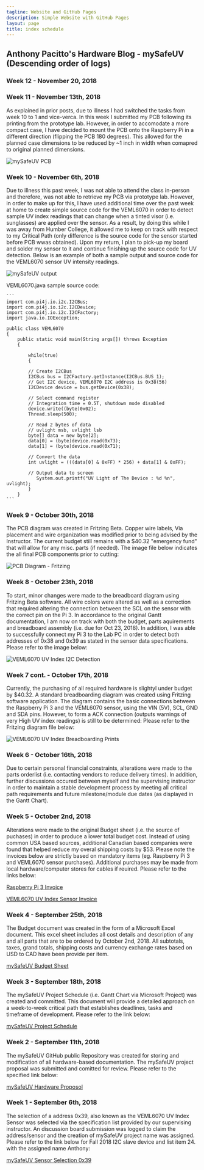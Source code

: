 ```yaml
---
tagline: Website and GitHub Pages
description: Simple Website with GitHub Pages
layout: page
title: index schedule
---
```


Anthony Pacitto's Hardware Blog - mySafeUV (Descending order of logs)
---------------------------------------------------------------------

### Week 12 - November 20, 2018



### Week 11 - November 13th, 2018

As explained in prior posts, due to illness I had switched the tasks from week 10 to 1 and vice-verca. In this week I submitted my PCB following its printing from the prototype lab.
However, in order to accomodate a more compact case, I have decided to mount the PCB onto the Raspberry Pi in a different direction (flipping the PCB 180 degrees). This allowed for the planned case dimensions to be reduced by ~1 inch in width when comapred to original planned dimensions. 

![mySafeUV PCB](https://github.com/pctn0007/mySafeUV/blob/master/Documentation/20181120_124350_HDR.jpg)

### Week 10 - November 6th, 2018

Due to illness this past week, I was not able to attend the class in-person and therefore, was not able to retrieve my PCB via prototype lab. However, in order to make up for this, I have used additional time over the past week at home to create simple source code for the VEML6070 in order to detect sample UV index readings that can change when a tinted visor (i.e. sunglasses) are applied over the sensor. As a result, by doing this while I was away from Humber College, it allowed me to keep on track with respect to my Critical Path (only difference is the source code for the sensor started before PCB wwas obtained). Upon my return, I plan to pick-up my board and solder my sensor to it and continue finishing up the source code for UV detection. Below is an example of both a sample output and source code for the VEML6070 sensor UV intensity readings.

![mySafeUV output](https://github.com/pctn0007/mySafeUV/blob/master/Documentation/mySafeUV_output.jpg)

VEML6070.java sample source code:

	```
	import com.pi4j.io.i2c.I2CBus;
	import com.pi4j.io.i2c.I2CDevice;
	import com.pi4j.io.i2c.I2CFactory;
	import java.io.IOException;

	public class VEML6070
	{
		public static void main(String args[]) throws Exception
		{

			while(true)
			{

			// Create I2CBus
			I2CBus bus = I2CFactory.getInstance(I2CBus.BUS_1);
			// Get I2C device, VEML6070 I2C address is 0x38(56)
			I2CDevice device = bus.getDevice(0x38);

			// Select command register
			// Integration time = 0.5T, shutdown mode disabled
			device.write((byte)0x02);
			Thread.sleep(500);

			// Read 2 bytes of data
			// uvlight msb, uvlight lsb
			byte[] data = new byte[2];
			data[0] = (byte)device.read(0x73);
			data[1] = (byte)device.read(0x71);

			// Convert the data
			int uvlight = (((data[0] & 0xFF) * 256) + data[1] & 0xFF);

			// Output data to screen
		       System.out.printf("UV Light of The Device : %d %n", uvlight);
			}
		}
	```
### Week 9 - October 30th, 2018

The PCB diagram was created in Fritzing Beta. Copper wire labels, Via placement and wire organization was modified prior to being advised by the Instructor. The current budget still remains with a $40.32 "emergency fund" that will allow for any misc. parts (if needed). The image file below indicates the all final PCB components prior to cutting:

![PCB Diagram - Fritzing](https://github.com/pctn0007/mySafeUV/blob/master/Documentation/mySafeUV_Breadboard_pcb.jpg)


### Week 8 - October 23th, 2018

To start, minor changes were made to the breadboard diagram using Fritzing Beta software. All wire colors were altered as well as a correction that required altering the connection between the SCL on the sensor with the correct pin on the Pi 3. In accordance to the original Gantt documentation, I am now on track with both the budget, parts aquirements and breadboard assembly (i.e. due for Oct 23, 2018). In addition, I was able to successfully connect my Pi 3 to the Lab PC in order to detect both addresses of 0x38 and 0x39 as stated in the sensor data specifications. Please refer to the image below:


![VEML6070 UV Index I2C Detection](https://github.com/pctn0007/mySafeUV/blob/master/Documentation/VEML6070_I2C_Detect.jpg)

### Week 7 cont. - October 17th, 2018

Currently, the purchasing of all required hardware is slightyl under budget by $40.32. A standard breadboarding diagram was created using Fritzing software application. The diagram contains the basic connections between the Raspberry Pi 3 and the VEML6070 sensor, using the VIN (5V), SCL, GND and SDA pins. However, to form a ACK connection (outputs warnings of very High UV index readings) is still to be determined: Please refer to the Fritzing diagram file below:

![VEML6070 UV Index Breadboarding Prints](https://github.com/pctn0007/mySafeUV/blob/master/Documentation/mySafeUV_Breadboard_bb.jpg)

### Week 6 - October 16th, 2018

Due to certain personal financial constraints, alterations were made to the parts orderlist (i.e. contacting vendors to reduce delivery times).
In addition, further discussions occured between myself and the supervising instructor in order to maintain a stable development process by meeting all critical path requirements and future milestone/module due dates (as displayed in the Gantt Chart).

### Week 5 - October 2nd, 2018

Alterations were made to the original Budget sheet (i.e. the source of puchases) in order to produce a lower total budget cost. Instead of using common USA based sources, additional Canadian based companies were found that helped reduce my overal shipping costs by $53.
Please note the invoices below are strictly based on mandatory items (eg. Raspberry Pi 3 and VEML6070 sensor purchases). Additional purchases may be made from local hardware/computer stores for cables if reuired. Please refer to the links below:

[Raspberry Pi 3 Invoice](https://github.com/pctn0007/mySafeUV/blob/master/Documentation/raspberry_invoice.png)

[VEML6070 UV Index Sensor Invoice](https://github.com/pctn0007/mySafeUV/blob/master/Documentation/sensor_invoice.png)

### Week 4 - September 25th, 2018

The Budget document was created in the form of a Microsoft Excel document. This excel sheet includes all cost details and description of any and all parts that are to be ordered by October 2nd, 2018. All subtotals, taxes, grand totals, shipping costs and currency exchange rates based on USD to CAD have been provide per item.

[mySafeUV Budget Sheet](https://github.com/pctn0007/mySafeUV/blob/master/Documentation/Hardware_budget.xlsx)

### Week 3 - September 18th, 2018

The mySafeUV Project Schedule (i.e. Gantt Chart via Microsoft Project) was created and committed. This document will provide a detailed approach on a week-to-week critical path that establishes deadlines, tasks and timeframe of development. Please refer to the link below:

[mySafeUV Project Schedule](https://github.com/pctn0007/mySafeUV/blob/master/Documentation/mySafeUVProject.mpp)

### Week 2 - September 11th, 2018

The mySafeUV GitHub public Repository was created for storing and modification of all hardware-based documentation.
The mySafeUV project proposal was submitted and comitted for review. Please refer to the specified link below:

[mySafeUV Hardware Proposol](https://github.com/pctn0007/mySafeUV/blob/master/Documentation/ProposalContentStudentNameRev02.xlsx)


### Week 1 - September 6th, 2018

The selection of a address 0x39, also known as the VEML6070 UV Index Sensor was selected via the specification list provided by our supervising instructor. An discussion board submission was logged to claim the address/sensor and the creation of mySafeUV project name was assigned. Please refer to the link below for Fall 2018 I2C slave device and list item 24. with the assigned name Anthony:

[mySafeUV Sensor Selection 0x39](https://six0four.github.io/ceng317/)
